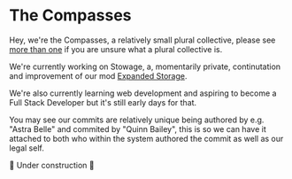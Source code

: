 # The Compasses
Hey, we're the Compasses, a relatively small plural collective, please see [more than one](https://morethanone.info/) if you are unsure what a plural collective is.

We're currently working on Stowage, a, momentarily private, continutation and improvement of our mod [Expanded Storage](https://github.com/compasses-dev/expanded-storage).

We're also currently learning web development and aspiring to become a Full Stack Developer but it's still early days for that.

You may see our commits are relatively unique being authored by e.g. "Astra Belle" and commited by "Quinn Bailey", this is so we can have it attached to both who within the system authored the commit as well as our legal self.

🚧 Under construction 🚧

